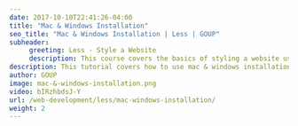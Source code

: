 ```yaml
---
date: 2017-10-10T22:41:26-04:00
title: "Mac & Windows Installation"
seo_title: "Mac & Windows Installation | Less | GOUP"
subheader:
     greeting: Less - Style a Website
     description: This course covers the basics of styling a website using Less. Work your way through the videos/articles and I'll teach you everything you need to know to style a basic website!
description: This tutorial covers how to use mac & windows installation in Less.
author: GOUP
image: mac-&-windows-installation.png
video: bIRzhbdsJ-Y
url: /web-development/less/mac-windows-installation/
weight: 2
---
```

